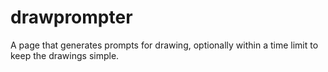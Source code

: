 # drawprompter
A page that generates prompts for drawing, optionally within a time limit to keep the drawings simple.
